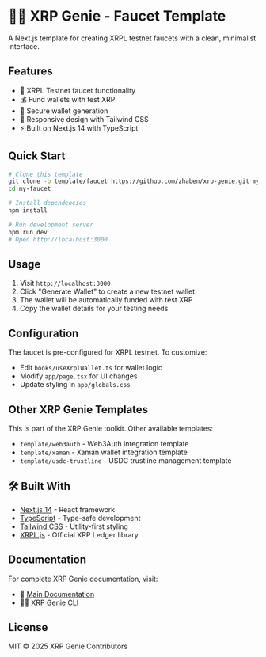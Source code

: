 # 🧞‍♂️ XRP Genie - Faucet Template

A Next.js template for creating XRPL testnet faucets with a clean, minimalist interface.

## Features

- 🚰 XRPL Testnet faucet functionality
- 💰 Fund wallets with test XRP
- 🔐 Secure wallet generation
- 📱 Responsive design with Tailwind CSS
- ⚡ Built on Next.js 14 with TypeScript

## Quick Start

```bash
# Clone this template
git clone -b template/faucet https://github.com/zhaben/xrp-genie.git my-faucet
cd my-faucet

# Install dependencies
npm install

# Run development server
npm run dev
# Open http://localhost:3000
```

## Usage

1. Visit `http://localhost:3000`
2. Click "Generate Wallet" to create a new testnet wallet
3. The wallet will be automatically funded with test XRP
4. Copy the wallet details for your testing needs

## Configuration

The faucet is pre-configured for XRPL testnet. To customize:

- Edit `hooks/useXrplWallet.ts` for wallet logic
- Modify `app/page.tsx` for UI changes
- Update styling in `app/globals.css`

## Other XRP Genie Templates

This is part of the XRP Genie toolkit. Other available templates:

- `template/web3auth` - Web3Auth integration template
- `template/xaman` - Xaman wallet integration template
- `template/usdc-trustline` - USDC trustline management template

## 🛠️ Built With

- [Next.js 14](https://nextjs.org/) - React framework
- [TypeScript](https://www.typescriptlang.org/) - Type-safe development
- [Tailwind CSS](https://tailwindcss.com/) - Utility-first styling
- [XRPL.js](https://xrpl.org/) - Official XRP Ledger library

## Documentation

For complete XRP Genie documentation, visit:
- 📖 [Main Documentation](https://zhaben.github.io/xrp-genie/)
- 🧞‍♂️ [XRP Genie CLI](https://www.npmjs.com/package/xrp-genie-sdk)

## License

MIT © 2025 XRP Genie Contributors